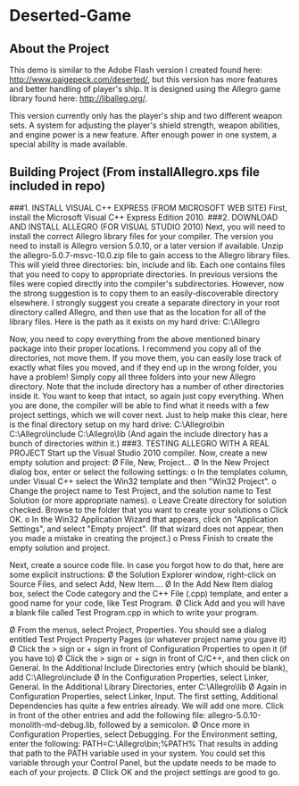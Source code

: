 # Deserted-Game  
## About the Project  
This demo is similar to the Adobe Flash version I created found here: http://www.paigepeck.com/deserted/, but this version has more features and better handling of player's ship. It is designed using the Allegro game library found here: http://liballeg.org/. 

This version currently only has the player's ship and two different weapon sets. A system for adjusting the player's shield strength, weapon abilities, and engine power is a new feature. After enough power in one system, a special ability is made available. 


## Building Project  (From installAllegro.xps file included in repo)
###1. INSTALL VISUAL C++ EXPRESS (FROM MICROSOFT WEB SITE)
First, install the Microsoft Visual C++ Express Edition 2010.
###2. DOWNLOAD AND INSTALL ALLEGRO (FOR VISUAL STUDIO 2010)
Next, you will need to install the correct Allegro library files for your compiler.  The version you need to install is Allegro version 5.0.10, or a later version if available. Unzip the allegro-5.0.7-msvc-10.0.zip file to gain access to the Allegro library files.  This will yield three directories:  bin, include and lib.  Each one contains files that you need to copy to appropriate directories.  In previous versions the files were copied directly into the compiler's subdirectories.  However, now the strong suggestion is to copy them to an easily-discoverable directory elsewhere.  I strongly suggest you create a separate directory in your root directory called Allegro, and then use that as the location for all of the library files.  Here is the path as it exists on my hard drive: C:\Allegro

Now, you need to copy everything from the above mentioned binary package into their proper locations.  I recommend you copy all of the directories, not move them.  If you move them, you can easily lose track of exactly what files you moved, and if they end up in the wrong folder, you have a problem!  Simply copy all three folders into your new Allegro directory.  Note that the include directory has a number of other directories inside it.  You want to keep that intact, so again just copy everything.  When you are done, the compiler will be able to find what it needs with a few project settings, which we will cover next.  Just to help make this clear, here is the final directory setup on my hard drive:
C:\Allegro\bin C:\Allegro\include C:\Allegro\lib
(And again the include directory has a bunch of directories within it.)
###3. TESTING ALLEGRO WITH A REAL PROJECT
Start up the Visual Studio 2010 compiler.  Now, create a new empty solution and project:
Ø  File, New, Project… Ø  In the New Project dialog box, enter or select the following settings: o   In the templates column, under Visual C++ select the Win32 template and then "Win32 Project". o   Change the project name to Test Project, and the solution name to Test Solution (or more appropriate names). o   Leave Create directory for solution checked.  Browse to the folder that you want to create your solutions o   Click OK. o   In the Win32 Application Wizard that appears, click on "Application Settings", and select "Empty project".  (If that wizard does not appear, then you made a mistake in creating the project.) o   Press Finish to create the empty solution and project.

Next, create a source code file.  In case you forgot how to do that, here are some explicit instructions:
Ø  the Solution Explorer window, right-click on Source Files, and select Add, New Item…. Ø  In the Add New Item dialog box, select the Code category and the C++ File (.cpp) template, and enter a good name for your code, like Test Program. Ø  Click Add and you will have a blank file called Test Program.cpp in which to write your program.

Ø  From the menus, select Project, Properties.  You should see a dialog entitled Test Project Property Pages (or whatever project name you gave it) Ø  Click the > sign or + sign in front of Configuration Properties to open it (if you have to) Ø  Click the > sign or + sign in front of C/C++, and then click on General.  In the Additional Include Directories entry (which should be blank), add C:\Allegro\include Ø  In the Configuration Properties, select Linker, General.  In the Additional Library Directories, enter C:\Allegro\lib Ø  Again in Configuration Properties, select Linker, Input.  The first setting, Additional Dependencies has quite a few entries already.  We will add one more.  Click in front of the other entries and add the following file:  allegro-5.0.10-monolith-md-debug.lib, followed by a semicolon. Ø  Once more in Configuration Properties, select Debugging.  For the Environment setting, enter the following: PATH=C:\Allegro\bin;%PATH%   That results in adding that path to the PATH variable used in your system.  You could set this variable through your Control Panel, but the update needs to be made to each of your projects.  Ø  Click OK and the project settings are good to go.
